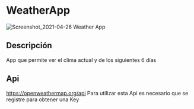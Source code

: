 # WeatherApp
![Screenshot_2021-04-26 Weather App](https://user-images.githubusercontent.com/45599788/116116883-a726cb80-a689-11eb-9282-4acd2d25a77a.png)

## Descripción
App que permite ver el clima actual y de los siguientes 6 días

## Api
https://openweathermap.org/api
Para utilizar esta Api es necesario que se registre para obtener una Key

